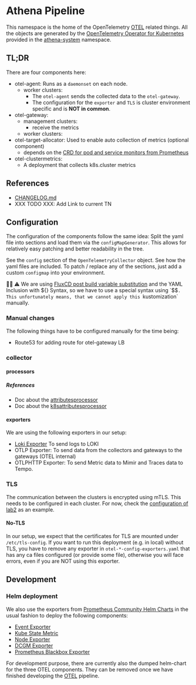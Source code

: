# Athena Pipeline

This namespace is the home of the OpenTelemetry [OTEL] related things.
All the objects are generated by the [OpenTelemetry Operator for Kubernetes]
provided in the [athena-system] namespace.

## TL;DR
There are four components here:
  - otel-agent: Runs as a `daemonset` on each node.
    - worker clusters:
      - The `otel-agent` sends the collected data to the `otel-gateway`.
      - The configuration for the `exporter` and `TLS` is cluster environment
        specific and is __NOT in common__.
  - otel-gateway:
    - management clusters:
      - receive the metrics
    - worker clusters:
  - otel-target-allocator: Used to enable auto collection of metrics (optional
    component)
    - depends on the [CRD for pod and service monitors from Prometheus]
  - otel-clustermetrics:
    - A deployment that collects k8s.cluster metrics

## References
  - [CHANGELOG.md](CHANGELOG.md)
  - XXX TODO XXX: Add Link to current TN

## Configuration
The configuration of the components follow the same idea: Split the yaml file
into sections and load them via the `configMapGenerator`.  This allows for
relatively easy patching and better readability in the tree.

See the `config` section of the `OpenTelemetryCollector` object.
See how the yaml files are included.
To patch / replace any of the sections, just add a custom `configmap` into your
environment.

:farmer: :warning: We are using [FluxCD post build variable substitution] and
the YAML Inclusion with ${} Syntax, so we have to use a special syntax using
`$$`. This unfortunately means, that we cannot apply this `kustomization`
manually.

### Manual changes
The following things have to be configured manually for the time being:

  - Route53 for adding route for otel-gateway LB

### collector

#### processors

##### References
  - Doc about the [attributesprocessor]
  - Doc about the [k8sattributesprocessor]

#### exporters
We are using the following exporters in our setup:

  - [Loki Exporter](https://github.com/open-telemetry/opentelemetry-collector-contrib/blob/main/exporter/lokiexporter/README.md) To send logs to LOKI
  - OTLP Exporter: To send data from the collectors and gateways to the gateways (OTEL internal)
  - OTLPHTTP Exporter: To send Metric data to Mimir and Traces data to Tempo.

### TLS
The communication between the clusters is encrypted using mTLS.
This needs to be configured in each cluster.
For now, check the [configuration of lab2] as an example.

#### No-TLS
In our setup, we expect that the certificates for TLS are mounted under
`/etc/tls-config`.  If you want to run this deployment (e.g. in local) without
TLS, you have to remove any exporter in `otel-*-config-exporters.yaml` that has
any ca files configured (or provide some file), otherwise you will face errors,
even if you are NOT using this exporter.

## Development

### Helm deployment
We also use the exporters from [Prometheus Community Helm Charts] in the usual
fashion to deploy the following components:
  - [Event Exporter]
  - [Kube State Metric]
  - [Node Exporter]
  - [DCGM Exporter]
  - [Prometheus Blackbox Exporter]

For development purpose, there are currently also the dumped helm-chart for the
three OTEL components. They can be removed once we have finished developing the [OTEL]
pipeline.

<!-- Below are the links used in the document -->
[CRD for pod and service monitors from Prometheus]:../athena-system/prom_monitors-0.68.0/
[DCGM Exporter]:https://github.com/NVIDIA/dcgm-exporter
[Event Exporter]:https://github.com/resmoio/kubernetes-event-exporter
[FluxCD post build variable substitution]:https://fluxcd.io/flux/components/kustomize/kustomizations/#post-build-variable-substitution
[Kube State Metric]:https://github.com/kubernetes/kube-state-metrics
[Node Exporter]:https://github.com/prometheus/node_exporter
[OTEL]:https://opentelemetry.io/
[OpenTelemetry Operator for Kubernetes]:https://github.com/open-telemetry/opentelemetry-operator#opentelemetry-operator-for-kubernetes
[Prometheus Blackbox Exporter]:https://github.com/prometheus/blackbox_exporter
[Prometheus Community Helm Charts]:https://github.com/prometheus-community/helm-charts/
[athena-system]:../athena-system/
[attributesprocessor]:https://github.com/open-telemetry/opentelemetry-collector-contrib/tree/fa262b405e5e10ed398379db680e58438e6778f9/processor/attributesprocessor
[configuration of lab2]:../../environments/lab2/clusters/mgmt-east/athena-pipeline/kustomization.yaml
[k8sattributesprocessor]:https://pkg.go.dev/github.com/open-telemetry/opentelemetry-collector-contrib/processor/k8sattributesprocessor
